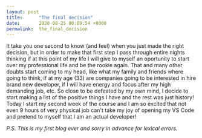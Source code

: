 ```yaml
---
layout: post
title:      "The final decision"
date:       2020-08-25 00:09:54 +0000
permalink:  the_final_decision
---
```



It take you one second to know (and feel) when you just made the right decision, but in order to make that first step I pass through entire nights thinking if at this point of my life I will give to myself an oportunity to start over my professional life and be the rookie again.
That and many other doubts start coming to my head, like what my family and friends where going to think, if at my age (33) are companies going to be interested in hire brand new developer, if I will have energy and focus after my high demanding job, etc.
So close to be defeated by my own mind, I decide to start making a list of the positive things I have and the rest was just history! 
Today I start my second week of the course and I am so excited that not even 9 hours of very physical job can't take my joy of opening my VS Code and pretend to myself that I am an actual developer!

*P.S. This is my first blog ever and sorry in advance for lexical errors.*
